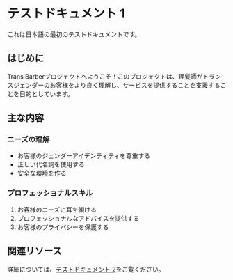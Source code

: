 # テストドキュメント 1

これは日本語の最初のテストドキュメントです。

## はじめに

Trans Barberプロジェクトへようこそ！このプロジェクトは、理髪師がトランスジェンダーのお客様をより良く理解し、サービスを提供することを支援することを目的としています。

## 主な内容

### ニーズの理解

- お客様のジェンダーアイデンティティを尊重する
- 正しい代名詞を使用する
- 安全な環境を作る

### プロフェッショナルスキル

1. お客様のニーズに耳を傾ける
2. プロフェッショナルなアドバイスを提供する
3. お客様のプライバシーを保護する

## 関連リソース

詳細については、[テストドキュメント 2](./test2)をご覧ください。